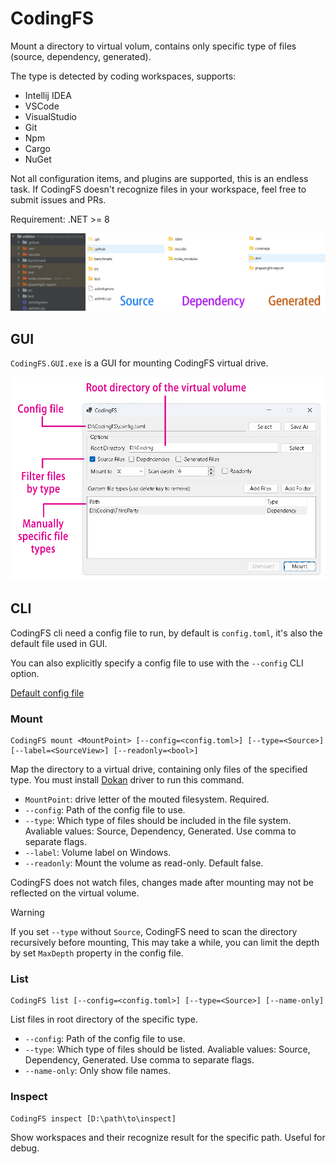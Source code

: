 # CodingFS

Mount a directory to virtual volum, contains only specific type of files (source, dependency, generated). 

The type is detected by coding workspaces, supports:

- Intellij IDEA
- VSCode
- VisualStudio
- Git
- Npm
- Cargo
- NuGet

Not all configuration items, and plugins are supported, this is an endless task. If CodingFS doesn't recognize files in your workspace, feel free to submit issues and PRs.

Requirement: .NET >= 8

![Three type of files](https://github.com/Kaciras/CodingFS/raw/master/MountViews.png)

## GUI

`CodingFS.GUI.exe` is a GUI for mounting CodingFS virtual drive.

![Three type of files](https://github.com/Kaciras/CodingFS/raw/master/Screenshot.png)

## CLI

CodingFS cli need a config file to run, by default is `config.toml`, it's also the default file used in GUI.

You can also explicitly specify a config file to use with the `--config` CLI option.

[Default config file](https://github.com/Kaciras/CodingFS/blob/master/Cli/config.toml)

### Mount

```
CodingFS mount <MountPoint> [--config=<config.toml>] [--type=<Source>] [--label=<SourceView>] [--readonly=<bool>]
```

Map the directory to a virtual drive, containing only files of the specified type. You must install [Dokan](https://github.com/dokan-dev/dokany) driver to run this command.

* `MountPoint`: drive letter of the mouted filesystem. Required.
* `--config`: Path of the config file to use.
* `--type`: Which type of files should be included in the file system. Avaliable values: Source, Dependency, Generated. Use comma to separate flags.
* `--label`: Volume label on Windows.
* `--readonly`: Mount the volume as read-only. Default false.

CodingFS does not watch files, changes made after mounting may not be reflected on the virtual volume.

> [!WARNING]
> If you set `--type` without `Source`, CodingFS need to scan the directory recursively before mounting, This may take a while, you can limit the depth by set `MaxDepth` property in the config file.

### List

```
CodingFS list [--config=<config.toml>] [--type=<Source>] [--name-only]
```

List files in root directory of the specific type.

* `--config`: Path of the config file to use.
* `--type`: Which type of files should be listed. Avaliable values: Source, Dependency, Generated. Use comma to separate flags.
* `--name-only`: Only show file names.

### Inspect

```
CodingFS inspect [D:\path\to\inspect]
```

Show workspaces and their recognize result for the specific path. Useful for debug.
